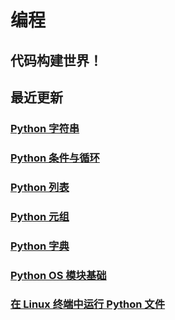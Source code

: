 # 编程

## 代码构建世界！

## 最近更新

### [Python 字符串](Python/PythonString.md)

### [Python 条件与循环](Python/PythonCondition.md)

### [Python 列表](Python/PythonList.md)

### [Python 元组](Python/PythonTuple.md)

### [Python 字典](Python/PythonDict.md)

### [Python OS 模块基础](Python/PythonOsModule.md)

### [在 Linux 终端中运行 Python 文件](Python/RunPyInLinux.md)
